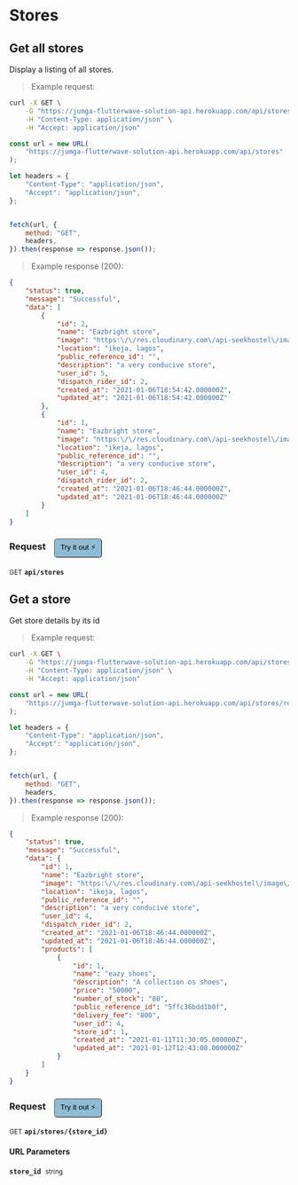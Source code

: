 # Stores


## Get all stores
Display a listing of all stores.




> Example request:

```bash
curl -X GET \
    -G "https://jumga-flutterwave-solution-api.herokuapp.com/api/stores" \
    -H "Content-Type: application/json" \
    -H "Accept: application/json"
```

```javascript
const url = new URL(
    "https://jumga-flutterwave-solution-api.herokuapp.com/api/stores"
);

let headers = {
    "Content-Type": "application/json",
    "Accept": "application/json",
};


fetch(url, {
    method: "GET",
    headers,
}).then(response => response.json());
```


> Example response (200):

```json
{
    "status": true,
    "message": "Successful",
    "data": [
        {
            "id": 2,
            "name": "Eazbright store",
            "image": "https:\/\/res.cloudinary.com\/api-seekhostel\/image\/upload\/v1609959281\/JUMGA_FOR_FLUTTERWAVE%20-%20Shop%20Images\/nplltsxgtqjsoh2z92sc.png",
            "location": "ikeja, lagos",
            "public_reference_id": "",
            "description": "a very conducive store",
            "user_id": 5,
            "dispatch_rider_id": 2,
            "created_at": "2021-01-06T18:54:42.000000Z",
            "updated_at": "2021-01-06T18:54:42.000000Z"
        },
        {
            "id": 1,
            "name": "Eazbright store",
            "image": "https:\/\/res.cloudinary.com\/api-seekhostel\/image\/upload\/v1609958802\/JUMGA_FOR_FLUTTERWAVE%20-%20Shop%20Images\/itlylp997digqwvq8frb.png",
            "location": "ikeja, lagos",
            "public_reference_id": "",
            "description": "a very conducive store",
            "user_id": 4,
            "dispatch_rider_id": 2,
            "created_at": "2021-01-06T18:46:44.000000Z",
            "updated_at": "2021-01-06T18:46:44.000000Z"
        }
    ]
}
```
<div id="execution-results-GETapi-stores" hidden>
    <blockquote>Received response<span id="execution-response-status-GETapi-stores"></span>:</blockquote>
    <pre class="json"><code id="execution-response-content-GETapi-stores"></code></pre>
</div>
<div id="execution-error-GETapi-stores" hidden>
    <blockquote>Request failed with error:</blockquote>
    <pre><code id="execution-error-message-GETapi-stores"></code></pre>
</div>
<form id="form-GETapi-stores" data-method="GET" data-path="api/stores" data-authed="0" data-hasfiles="0" data-headers='{"Content-Type":"application\/json","Accept":"application\/json"}' onsubmit="event.preventDefault(); executeTryOut('GETapi-stores', this);">
<h3>
    Request&nbsp;&nbsp;&nbsp;
        <button type="button" style="background-color: #8fbcd4; padding: 5px 10px; border-radius: 5px; border-width: thin;" id="btn-tryout-GETapi-stores" onclick="tryItOut('GETapi-stores');">Try it out ⚡</button>
    <button type="button" style="background-color: #c97a7e; padding: 5px 10px; border-radius: 5px; border-width: thin;" id="btn-canceltryout-GETapi-stores" onclick="cancelTryOut('GETapi-stores');" hidden>Cancel</button>&nbsp;&nbsp;
    <button type="submit" style="background-color: #6ac174; padding: 5px 10px; border-radius: 5px; border-width: thin;" id="btn-executetryout-GETapi-stores" hidden>Send Request 💥</button>
    </h3>
<p>
<small class="badge badge-green">GET</small>
 <b><code>api/stores</code></b>
</p>
</form>


## Get a store
Get store details by its id




> Example request:

```bash
curl -X GET \
    -G "https://jumga-flutterwave-solution-api.herokuapp.com/api/stores/repellat" \
    -H "Content-Type: application/json" \
    -H "Accept: application/json"
```

```javascript
const url = new URL(
    "https://jumga-flutterwave-solution-api.herokuapp.com/api/stores/repellat"
);

let headers = {
    "Content-Type": "application/json",
    "Accept": "application/json",
};


fetch(url, {
    method: "GET",
    headers,
}).then(response => response.json());
```


> Example response (200):

```json
{
    "status": true,
    "message": "Successful",
    "data": {
        "id": 1,
        "name": "Eazbright store",
        "image": "https:\/\/res.cloudinary.com\/api-seekhostel\/image\/upload\/v1609958802\/JUMGA_FOR_FLUTTERWAVE%20-%20Shop%20Images\/itlylp997digqwvq8frb.png",
        "location": "ikeja, lagos",
        "public_reference_id": "",
        "description": "a very conducive store",
        "user_id": 4,
        "dispatch_rider_id": 2,
        "created_at": "2021-01-06T18:46:44.000000Z",
        "updated_at": "2021-01-06T18:46:44.000000Z",
        "products": [
            {
                "id": 1,
                "name": "eazy shoes",
                "description": "A collection os shoes",
                "price": "50000",
                "number_of_stock": "80",
                "public_reference_id": "5ffc36bdd1b0f",
                "delivery_fee": "800",
                "user_id": 4,
                "store_id": 1,
                "created_at": "2021-01-11T11:30:05.000000Z",
                "updated_at": "2021-01-12T12:43:08.000000Z"
            }
        ]
    }
}
```
<div id="execution-results-GETapi-stores--store_id-" hidden>
    <blockquote>Received response<span id="execution-response-status-GETapi-stores--store_id-"></span>:</blockquote>
    <pre class="json"><code id="execution-response-content-GETapi-stores--store_id-"></code></pre>
</div>
<div id="execution-error-GETapi-stores--store_id-" hidden>
    <blockquote>Request failed with error:</blockquote>
    <pre><code id="execution-error-message-GETapi-stores--store_id-"></code></pre>
</div>
<form id="form-GETapi-stores--store_id-" data-method="GET" data-path="api/stores/{store_id}" data-authed="0" data-hasfiles="0" data-headers='{"Content-Type":"application\/json","Accept":"application\/json"}' onsubmit="event.preventDefault(); executeTryOut('GETapi-stores--store_id-', this);">
<h3>
    Request&nbsp;&nbsp;&nbsp;
        <button type="button" style="background-color: #8fbcd4; padding: 5px 10px; border-radius: 5px; border-width: thin;" id="btn-tryout-GETapi-stores--store_id-" onclick="tryItOut('GETapi-stores--store_id-');">Try it out ⚡</button>
    <button type="button" style="background-color: #c97a7e; padding: 5px 10px; border-radius: 5px; border-width: thin;" id="btn-canceltryout-GETapi-stores--store_id-" onclick="cancelTryOut('GETapi-stores--store_id-');" hidden>Cancel</button>&nbsp;&nbsp;
    <button type="submit" style="background-color: #6ac174; padding: 5px 10px; border-radius: 5px; border-width: thin;" id="btn-executetryout-GETapi-stores--store_id-" hidden>Send Request 💥</button>
    </h3>
<p>
<small class="badge badge-green">GET</small>
 <b><code>api/stores/{store_id}</code></b>
</p>
<h4 class="fancy-heading-panel"><b>URL Parameters</b></h4>
<p>
<b><code>store_id</code></b>&nbsp;&nbsp;<small>string</small>  &nbsp;
<input type="text" name="store_id" data-endpoint="GETapi-stores--store_id-" data-component="url" required  hidden>
<br>
</p>
</form>




